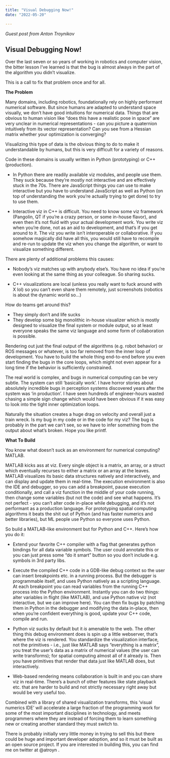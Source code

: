 ```yaml
---
title: "Visual Debugging Now!"
date: "2022-05-20"

---
```




*Guest post from Anton Troynikov*



## Visual Debugging Now!

Over the last seven or so years of working in robotics and computer vision, the bitter lesson I’ve learned is that the bug is almost always in the part of the algorithm you didn’t visualize. 

This is a call to fix that problem once and for all. 



**The Problem**

Many domains, including robotics, foundationally rely on highly performant numerical software. But since humans are adapted to understand space visually, we don’t have good intuitions for numerical data. Things that are obvious to human vision like “does this have a realistic pose in space” are very unclear in numerical representations - can you picture a quaternion intuitively from its vector representation? Can you see from a Hessian matrix whether your optimization is converging? 

Visualizing this type of data is the obvious thing to do to make it understandable by humans, but this is very difficult for a variety of reasons. 

Code in these domains is usually written in Python (prototyping) or C++ (production). 

* In Python there are readily available viz modules, and people use them. They suck because they’re mostly not interactive and are effectively stuck in the 70s. There are JavaScript things you can use to make interactive but you have to understand JavaScript as well as Python (on top of understanding the work you’re actually trying to get done) to try to use them. 

* Interactive viz in C++ is difficult. You need to know some viz framework (Pangolin, QT if you’re a crazy person, or some in-house flavor), and even then it’s not fluid with your actual development work. You write viz when you’re done, not as an aid to development, and that’s if you get around to it. The viz you write isn’t interoperable or collaborative. If you somehow magically did have all this, you would still have to recompile and re-run to update the viz when you change the algorithm, or want to visualize something different. 

There are plenty of additional problems this causes:

* Nobody’s viz matches up with anybody else’s. You have no idea if you’re even looking at the same thing as your colleague. So sharing sucks. 

* C++ visualizations are local (unless you really want to fuck around with X lol) so you can’t even share them remotely, just screenshots (robotics is about the dynamic world so…)

How do teams get around this? 

* They simply don’t and life sucks
* They develop some big monolithic in-house visualizer which is mostly designed to visualize the final system or module output, so at least everyone speaks the same viz language and some form of collaboration is possible. 

Rendering out just the final output of the algorithms (e.g. robot behavior) or ROS messages or whatever, is too far removed from the inner loop of development. You have to build the whole thing end-to-end before you even start finding the bugs in the core loops, which might not even appear for a long time if the behavior is sufficiently constrained. 

The real world is complex, and bugs in numerical computing can be very subtle. The system can still ‘basically work’. I have horror stories about absolutely incredible bugs in perception systems discovered years after the system was ‘in production’. I have seen hundreds of engineer-hours wasted chasing a simple sign change which would have been obvious if it was easy to look into the tight inner optimization loops. 

Naturally the situation creates a huge drag on velocity and overall just a train wreck. Is my bug in my code or in the code for my viz? The bug is probably in the part we can’t see, so we have to infer something from the output about what’s broken. Hope you like printf.



**What To Build**

You know what doesn’t suck as an environment for numerical computing? MATLAB. 

MATLAB kicks ass at viz. Every single object is a matrix, an array, or a struct which eventually recurses to either a matrix or an array at the leaves. MATLAB visualizes its basic data structures natively and interactively, and can display and update them in real-time. The execution environment is also the IDE and debugger, so you can add a breakpoint, pause execution conditionally, and call a viz function in the middle of your code running, then change some variables (but not the code) and see what happens. 
It’s not perfect - you can’t alter code in-place while debugging, and it’s not performant as a production language. For prototyping spatial computing algorithms it beats the shit out of Python (and has faster numerics and better libraries), but ML people use Python so everyone uses Python. 

So build a MATLAB-like environment but for Python and C++. Here’s how you do it:

* Extend your favorite C++ compiler with a flag that generates python bindings for all data variable symbols. The user could annotate this or you can just press some “do it smart” button so you don’t include e.g. symbols in 3rd party libs. 

* Execute the compiled C++ code in a GDB-like debug context so the user can insert breakpoints etc. in a running process. But the debugger is programmable itself, and uses Python natively as a scripting language. At each breakpoint you can read variables from the running C++ process into the Python environment. Instantly you can do two things: alter variables in flight (like MATLAB), and use Python native viz (not interactive, but we can improve here). You can then fix bugs by patching them in Python in the debugger and modifying the data in-place, then when you’re confident everything is good, update your C++ code, compile and run. 

* Python viz sucks by default but it *is* amenable to the web. The other thing this debug environment does is spin up a little webserver, that’s where the viz is rendered. You standardize the visualization interface, not the primitives - i.e., just like MATLAB says “everything is a matrix”, you treat the user’s data as a matrix of numerical values (the user can write transforms); for spatial computing almost all of it already is. Then you have primitives that render that data just like MATLAB does, but interactively. 

* Web-based rendering means collaboration is built in and you can share viz in real-time. There’s a bunch of other features like state playback etc. that are harder to build and not strictly necessary right away but would be very useful too. 

Combined with a library of shared visualization transforms, this ‘visual numerics IDE’ will accelerate a large fraction of the programming work for some of the most important disciplines in technology, and meets programmers where they are instead of forcing them to learn something new or creating another standard they must switch to. 

There is probably initially very little money in trying to sell this but there could be huge and important developer adoption, and so it must be built as an open source project. If you are interested in building this, you can find me on twitter at @atroyn .
